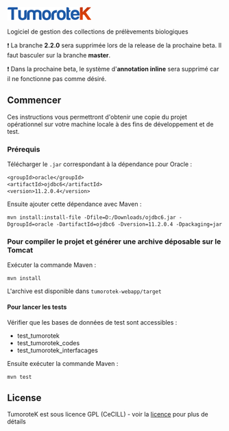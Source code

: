 ![TumoroteK](tumorotek-webapp/src/main/webapp/images/logo_tumo.png "Logo de TumoroteK")

Logiciel de gestion des collections de prélèvements biologiques

:heavy_exclamation_mark: La branche **2.2.0** sera supprimée lors de la release de la prochaine beta. Il faut basculer sur la branche **master**.

:heavy_exclamation_mark: Dans la prochaine beta, 
le système d'**annotation inline** sera supprimé car il ne fonctionne pas comme désiré.

## Commencer

Ces instructions vous permettront d'obtenir une copie du projet opérationnel sur votre machine locale à des fins de développement et de test.

### Prérequis

Télécharger le `.jar` correspondant à la dépendance pour Oracle :

    <groupId>oracle</groupId>
    <artifactId>ojdbc6</artifactId>
    <version>11.2.0.4</version>

Ensuite ajouter cette dépendance avec Maven :

    mvn install:install-file -Dfile=D:/Downloads/ojdbc6.jar -DgroupId=oracle -DartifactId=ojdbc6 -Dversion=11.2.0.4 -Dpackaging=jar

### Pour compiler le projet et générer une archive déposable sur le Tomcat
Exécuter la commande Maven :

    mvn install
    
L'archive est disponible dans `tumorotek-webapp/target`

#### Pour lancer les tests
Vérifier que les bases de données de test sont accessibles :
- test_tumorotek
- test_tumorotek_codes
- test_tumorotek_interfacages
    
Ensuite exécuter la commande Maven :

    mvn test

## License

TumoroteK est sous licence GPL (CeCILL) - voir la [licence](tumorotek-webapp/Licence_fr.txt) pour plus de détails